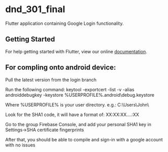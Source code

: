 # dnd_301_final

Flutter application containing Google Login functionality.

## Getting Started

For help getting started with Flutter, view our online
[documentation](https://flutter.io/).

## For compling onto android device:

Pull the latest version from the login branch

Run the following command: keytool -exportcert -list -v -alias androiddebugkey -keystore %USERPROFILE%\.android\debug.keystore

Where %USERPROFILE% is your user directory. e.g.: C:\Users\John\

Look for the SHA1 code, it will have a format of: XX:XX:XX....:XX

Go to the group Firebase Console, and add your personal SHA1 key in Settings->SHA certificate fingerprints

After that, you should be able to compile and sign-in with a google account with no issues

